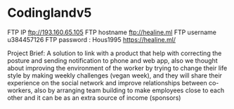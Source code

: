 # Codinglandv5

FTP IP	ftp://193.160.65.105
FTP hostname	ftp://healine.ml
FTP username	u384457126
FTP password : Hous1995
https://healine.ml/

Project Brief: A solution to link with a product that help with correcting the posture and sending notification to phone and web app, also we thought about improving the environment of the worker by trying to change their life style by making weekly challenges (vegan week), and they will share their experience on the social network and improve relationships between co-workers, also by arranging team building to make employees close to each other and it can be as an extra source of income (sponsors)
